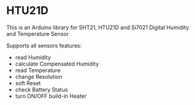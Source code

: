 # HTU21D
This is an Arduino library for SHT21, HTU21D and Si7021 Digital Humidity and Temperature Sensor

Supports all sensors features:

- read Humidity
- calculate Compensated Humidity
- read Temperature
- change Resolution
- soft Reset
- check Battery Status
- turn ON/OFF build-in Heater
